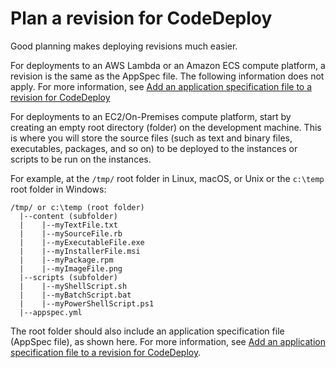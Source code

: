 # Plan a revision for CodeDeploy<a name="application-revisions-plan"></a>

Good planning makes deploying revisions much easier\.

For deployments to an AWS Lambda or an Amazon ECS compute platform, a revision is the same as the AppSpec file\. The following information does not apply\. For more information, see [Add an application specification file to a revision for CodeDeploy](application-revisions-appspec-file.md) 

For deployments to an EC2/On\-Premises compute platform, start by creating an empty root directory \(folder\) on the development machine\. This is where you will store the source files \(such as text and binary files, executables, packages, and so on\) to be deployed to the instances or scripts to be run on the instances\.

For example, at the `/tmp/` root folder in Linux, macOS, or Unix or the `c:\temp` root folder in Windows:

```
/tmp/ or c:\temp (root folder)
  |--content (subfolder)
  |    |--myTextFile.txt
  |    |--mySourceFile.rb
  |    |--myExecutableFile.exe
  |    |--myInstallerFile.msi
  |    |--myPackage.rpm
  |    |--myImageFile.png
  |--scripts (subfolder)
  |    |--myShellScript.sh
  |    |--myBatchScript.bat 
  |    |--myPowerShellScript.ps1 
  |--appspec.yml
```

The root folder should also include an application specification file \(AppSpec file\), as shown here\. For more information, see [Add an application specification file to a revision for CodeDeploy](application-revisions-appspec-file.md)\.